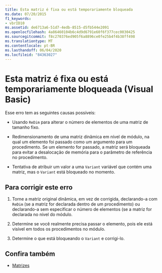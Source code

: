 ```yaml
---
title: Esta matriz é fixa ou está temporariamente bloqueada
ms.date: 07/20/2015
f1_keywords:
- vbrID10
ms.assetid: de6713a6-51d7-4edb-8515-d5fb544e2091
ms.openlocfilehash: 4a86460104b6c4d9d6791e60f6f377cec0030425
ms.sourcegitcommit: f8c270376ed905f6a8896ce0fe25b4f4b38ff498
ms.translationtype: MT
ms.contentlocale: pt-BR
ms.lasthandoff: 06/04/2020
ms.locfileid: "84363027"
---
```

# <a name="this-array-is-fixed-or-temporarily-locked-visual-basic"></a>Esta matriz é fixa ou está temporariamente bloqueada (Visual Basic)
Esse erro tem as seguintes causas possíveis:  
  
- Usando `ReDim` para alterar o número de elementos de uma matriz de tamanho fixo.  
  
- Redimensionamento de uma matriz dinâmica em nível de módulo, na qual um elemento foi passado como um argumento para um procedimento. Se um elemento for passado, a matriz será bloqueada para evitar a desalocação de memória para o parâmetro de referência no procedimento.  
  
- Tentativa de atribuir um valor a uma `Variant` variável que contém uma matriz, mas o `Variant` está bloqueado no momento.  
  
## <a name="to-correct-this-error"></a>Para corrigir este erro  
  
1. Torne a matriz original dinâmica, em vez de corrigida, declarando-a com `ReDim` (se a matriz for declarada dentro de um procedimento) ou declarando-a sem especificar o número de elementos (se a matriz for declarada no nível do módulo.  
  
2. Determine se você realmente precisa passar o elemento, pois ele está visível em todos os procedimentos no módulo.  
  
3. Determine o que está bloqueando o `Variant` e corrigi-lo.  
  
## <a name="see-also"></a>Confira também

- [Matrizes](../../programming-guide/language-features/arrays/index.md)
